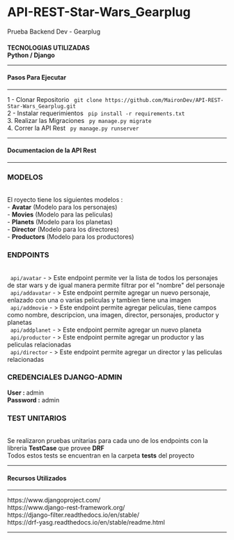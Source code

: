 # API-REST-Star-Wars_Gearplug
Prueba Backend Dev - Gearplug  <br>
<h4> TECNOLOGIAS UTILIZADAS </b><br>
Python / Django <br>
<hr>

<h4>Pasos Para Ejecutar</h4> <hr>
1 - Clonar Repositorio <code> git clone https://github.com/MaironDev/API-REST-Star-Wars_Gearplug.git </code> <br>
2 - Instalar requerimientos <code> pip install -r requirements.txt</code> <br>
3. Realizar las Migraciones <code> py manage.py migrate </code> <br>
4. Correr la API Rest <code> py manage.py runserver </code><br>
<hr>
<h4> Documentacion de la API Rest </h4><hr>
<h3> MODELOS </h3> <br>
El royecto tiene los siguientes modelos : <br>
 - <b>Avatar</b> (Modelo para los personajes) <br>
 - <b>Movies</b> (Modelo para las peliculas) <br>
  - <b>Planets</b> (Modelo para los planetas) <br>
  - <b>Director</b> (Modelo para los directores) <br>
  - <b>Productors</b> (Modelo para los productores) <br>
<h3>ENDPOINTS </h3><br>
<code > api/avatar</code>  - > Este endpoint permite ver la lista de todos los personajes de star wars y de igual manera permite filtrar por el "nombre" del personaje <br>
<code > api/addavatar</code>  - > Este endpoint permite agregar un nuevo personaje, enlazado con una o varias peliculas y tambien tiene una imagen <br>
<code > api/addmovie</code>  - > Este endpoint permite agregar peliculas, tiene campos como nombre, descripcion, una imagen, director, personajes, productor y planetas <br>
<code > api/addplanet</code>  - > Este endpoint permite agregar un nuevo planeta <br>
<code > api/productor</code>  - > Este endpoint permite agregar un productor y las peliculas relacionadas<br>
<code > api/director</code>  - > Este endpoint permite agregar un director y las peliculas relacionadas<br>
<h3> CREDENCIALES DJANGO-ADMIN</h3>
<b>User : </b> admin <br>
<b> Password :</b> admin <br>
<h3>TEST UNITARIOS </h3><br>
Se realizaron pruebas unitarias para cada uno de los endpoints con la libreria <b> TestCase </b> que provee <b>DRF</b> <br>
Todos estos tests se encuentran en la carpeta <b>tests</b> del proyecto <br>
<hr>
<h4>Recursos Utilizados </h4><hr>
https://www.djangoproject.com/ <br> https://www.django-rest-framework.org/ <br>  https://django-filter.readthedocs.io/en/stable/ <br>  https://drf-yasg.readthedocs.io/en/stable/readme.html <br>

<hr>



